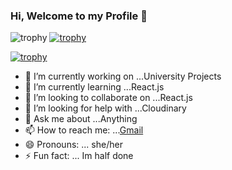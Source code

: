 ### Hi, Welcome to my Profile 👋


![trophy](https://github-profile-trophy.vercel.app/Disnidj=ryo-ma&column=-1)
[![trophy](https://github-profile-trophy.vercel.app/?username=Disnidj)](https://github.com/ryo-ma/github-profile-trophy)

[![trophy](https://github-profile-trophy.vercel.app/Disnidj=ryo-ma)](https://github.com/ryo-ma/github-profile-trophy)



- 🔭 I’m currently working on ...University Projects
- 🌱 I’m currently learning ...React.js
- 👯 I’m looking to collaborate on ...React.js
- 🤔 I’m looking for help with ...Cloudinary
- 💬 Ask me about ...Anything
- 📫 How to reach me: ...[Gmail](http://ddjayawickrama@gmail.com)
- 😄 Pronouns: ... she/her
- ⚡ Fun fact: ... Im half done


